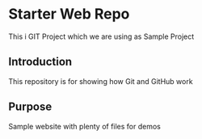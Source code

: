 # Starter Web Repo
This i GIT Project which we are using as Sample Project
## Introduction
This repository is for showing how Git and GitHub work

## Purpose

Sample website with plenty of files for demos